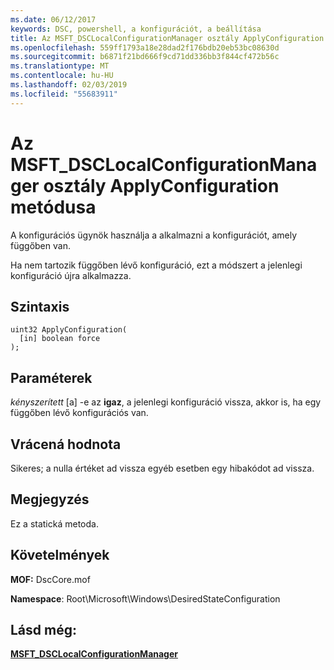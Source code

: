 ```yaml
---
ms.date: 06/12/2017
keywords: DSC, powershell, a konfigurációt, a beállítása
title: Az MSFT_DSCLocalConfigurationManager osztály ApplyConfiguration metódusa
ms.openlocfilehash: 559ff1793a18e28dad2f176bdb20eb53bc08630d
ms.sourcegitcommit: b6871f21bd666f9cd71dd336bb3f844cf472b56c
ms.translationtype: MT
ms.contentlocale: hu-HU
ms.lasthandoff: 02/03/2019
ms.locfileid: "55683911"
---
```

# <a name="applyconfiguration-method-of-the-msftdsclocalconfigurationmanager-class"></a>Az MSFT_DSCLocalConfigurationManager osztály ApplyConfiguration metódusa

A konfigurációs ügynök használja a alkalmazni a konfigurációt, amely függőben van.

Ha nem tartozik függőben lévő konfiguráció, ezt a módszert a jelenlegi konfiguráció újra alkalmazza.

## <a name="syntax"></a>Szintaxis

```mof
uint32 ApplyConfiguration(
  [in] boolean force
);
```

## <a name="parameters"></a>Paraméterek

*kényszerített* \[a\] -e az **igaz**, a jelenlegi konfiguráció vissza, akkor is, ha egy függőben lévő konfigurációs van.

## <a name="return-value"></a>Vrácená hodnota

Sikeres; a nulla értéket ad vissza egyéb esetben egy hibakódot ad vissza.

## <a name="remarks"></a>Megjegyzés

Ez a statická metoda.

## <a name="requirements"></a>Követelmények

**MOF:** DscCore.mof

**Namespace**: Root\Microsoft\Windows\DesiredStateConfiguration

## <a name="see-also"></a>Lásd még:

[**MSFT_DSCLocalConfigurationManager**](msft-dsclocalconfigurationmanager.md)